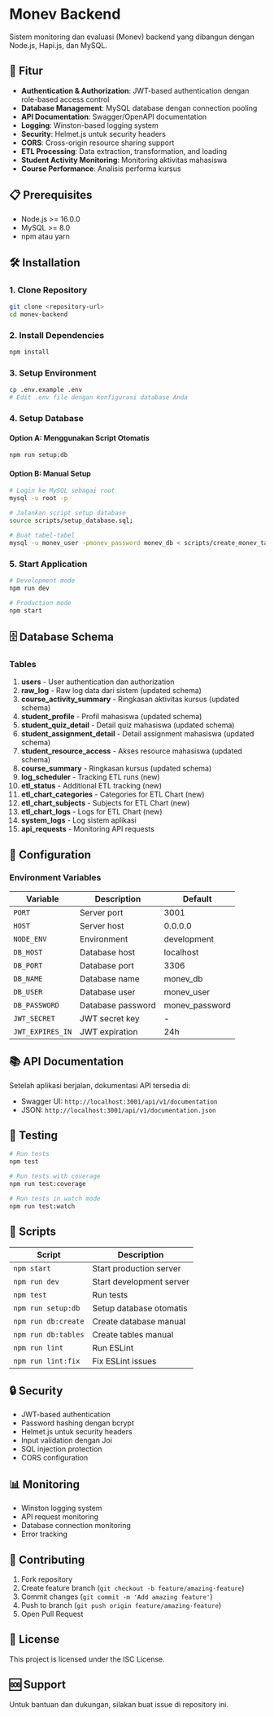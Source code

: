 # Monev Backend

Sistem monitoring dan evaluasi (Monev) backend yang dibangun dengan Node.js, Hapi.js, dan MySQL.

## 🚀 Fitur

- **Authentication & Authorization**: JWT-based authentication dengan role-based access control
- **Database Management**: MySQL database dengan connection pooling
- **API Documentation**: Swagger/OpenAPI documentation
- **Logging**: Winston-based logging system
- **Security**: Helmet.js untuk security headers
- **CORS**: Cross-origin resource sharing support
- **ETL Processing**: Data extraction, transformation, and loading
- **Student Activity Monitoring**: Monitoring aktivitas mahasiswa
- **Course Performance**: Analisis performa kursus

## 📋 Prerequisites

- Node.js >= 16.0.0
- MySQL >= 8.0
- npm atau yarn

## 🛠️ Installation

### 1. Clone Repository
```bash
git clone <repository-url>
cd monev-backend
```

### 2. Install Dependencies
```bash
npm install
```

### 3. Setup Environment
```bash
cp .env.example .env
# Edit .env file dengan konfigurasi database Anda
```

### 4. Setup Database

#### Option A: Menggunakan Script Otomatis
```bash
npm run setup:db
```

#### Option B: Manual Setup
```bash
# Login ke MySQL sebagai root
mysql -u root -p

# Jalankan script setup database
source scripts/setup_database.sql;

# Buat tabel-tabel
mysql -u monev_user -pmonev_password monev_db < scripts/create_monev_tables.sql
```

### 5. Start Application
```bash
# Development mode
npm run dev

# Production mode
npm start
```

## 🗄️ Database Schema

### Tables
1. **users** - User authentication dan authorization
2. **raw_log** - Raw log data dari sistem (updated schema)
3. **course_activity_summary** - Ringkasan aktivitas kursus (updated schema)
4. **student_profile** - Profil mahasiswa (updated schema)
5. **student_quiz_detail** - Detail quiz mahasiswa (updated schema)
6. **student_assignment_detail** - Detail assignment mahasiswa (updated schema)
7. **student_resource_access** - Akses resource mahasiswa (updated schema)
8. **course_summary** - Ringkasan kursus (updated schema)
9. **log_scheduler** - Tracking ETL runs (new)
10. **etl_status** - Additional ETL tracking (new)
11. **etl_chart_categories** - Categories for ETL Chart (new)
12. **etl_chart_subjects** - Subjects for ETL Chart (new)
13. **etl_chart_logs** - Logs for ETL Chart (new)
14. **system_logs** - Log sistem aplikasi
15. **api_requests** - Monitoring API requests

## 🔧 Configuration

### Environment Variables

| Variable | Description | Default |
|----------|-------------|---------|
| `PORT` | Server port | 3001 |
| `HOST` | Server host | 0.0.0.0 |
| `NODE_ENV` | Environment | development |
| `DB_HOST` | Database host | localhost |
| `DB_PORT` | Database port | 3306 |
| `DB_NAME` | Database name | monev_db |
| `DB_USER` | Database user | monev_user |
| `DB_PASSWORD` | Database password | monev_password |
| `JWT_SECRET` | JWT secret key | - |
| `JWT_EXPIRES_IN` | JWT expiration | 24h |

## 📚 API Documentation

Setelah aplikasi berjalan, dokumentasi API tersedia di:
- Swagger UI: `http://localhost:3001/api/v1/documentation`
- JSON: `http://localhost:3001/api/v1/documentation.json`

## 🧪 Testing

```bash
# Run tests
npm test

# Run tests with coverage
npm run test:coverage

# Run tests in watch mode
npm run test:watch
```

## 📝 Scripts

| Script | Description |
|--------|-------------|
| `npm start` | Start production server |
| `npm run dev` | Start development server |
| `npm test` | Run tests |
| `npm run setup:db` | Setup database otomatis |
| `npm run db:create` | Create database manual |
| `npm run db:tables` | Create tables manual |
| `npm run lint` | Run ESLint |
| `npm run lint:fix` | Fix ESLint issues |

## 🔒 Security

- JWT-based authentication
- Password hashing dengan bcrypt
- Helmet.js untuk security headers
- Input validation dengan Joi
- SQL injection protection
- CORS configuration

## 📊 Monitoring

- Winston logging system
- API request monitoring
- Database connection monitoring
- Error tracking

## 🤝 Contributing

1. Fork repository
2. Create feature branch (`git checkout -b feature/amazing-feature`)
3. Commit changes (`git commit -m 'Add amazing feature'`)
4. Push to branch (`git push origin feature/amazing-feature`)
5. Open Pull Request

## 📄 License

This project is licensed under the ISC License.

## 🆘 Support

Untuk bantuan dan dukungan, silakan buat issue di repository ini. 